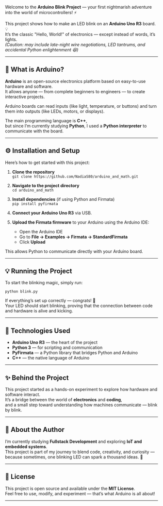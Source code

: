 Welcome to the **Arduino Blink Project** — your first nightmarish adventure into the world of microcontrollers! ⚡  

This project shows how to make an LED blink on an **Arduino Uno R3** board. 💡  
It’s the classic "Hello, World!" of electronics — except instead of words, it’s lights.  
*(Caution: may include late-night wire negotiations, LED tantrums, and accidental Python enlightenment 😆)* 

---

## 🧠 What is Arduino?  

**Arduino** is an open-source electronics platform based on easy-to-use hardware and software.  
It allows anyone — from complete beginners to engineers — to create interactive projects.  

Arduino boards can read inputs (like light, temperature, or buttons) and turn them into outputs (like LEDs, motors, or displays).  

The main programming language is **C++**,  
but since I’m currently studying **Python**, I used a **Python interpreter** to communicate with the board.  

---

## ⚙️ Installation and Setup  

Here’s how to get started with this project:  

1. **Clone the repository**  
```git clone https://github.com/NadiaS80/arduino_and_math.git```

2. **Navigate to the project directory**  
```cd arduino_and_math```  

3. **Install dependencies** (if using Python and Firmata)  
```pip install pyfirmata```  

4. **Connect your Arduino Uno R3** via USB.  

5. **Upload the Firmata firmware** to your Arduino using the Arduino IDE:  
   - Open the Arduino IDE  
   - Go to **File → Examples → Firmata → StandardFirmata**  
   - Click **Upload**  

This allows Python to communicate directly with your Arduino board.  

---

## 💡 Running the Project  

To start the blinking magic, simply run:  

```python blink.py```  

If everything’s set up correctly — congrats! 🎉  
Your LED should start blinking, proving that the connection between code and hardware is alive and kicking.  

---

## 🔧 Technologies Used  

- **Arduino Uno R3** — the heart of the project  
- **Python 3** — for scripting and communication  
- **PyFirmata** — a Python library that bridges Python and Arduino  
- **C++** — the native language of Arduino  

---

## ✨ Behind the Project  

This project started as a hands-on experiment to explore how hardware and software interact.  
It’s a bridge between the world of **electronics** and **coding**,  
and a small step toward understanding how machines communicate — blink by blink.  

---

## 🤖 About the Author  

I’m currently studying **Fullstack Development** and exploring **IoT and embedded systems**.  
This project is part of my journey to blend code, creativity, and curiosity —  
because sometimes, one blinking LED can spark a thousand ideas. 💭  

---

## 🚀 License  

This project is open source and available under the **MIT License**.  
Feel free to use, modify, and experiment — that’s what Arduino is all about!  

---
